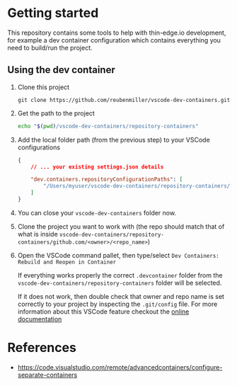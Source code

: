 # Getting started

This repository contains some tools to help with thin-edge.io development, for example a dev container configuration which contains everything you need to build/run the project.

## Using the dev container

1. Clone this project

    ```
    git clone https://github.com/reubenmiller/vscode-dev-containers.git
    ```

2. Get the path to the project

    ```sh
    echo "$(pwd)/vscode-dev-containers/repository-containers"
    ```

3. Add the local folder path (from the previous step) to your VSCode configurations

    ```json
    {
        // ... your existing settings.json details

        "dev.containers.repositoryConfigurationPaths": [
            "/Users/myuser/vscode-dev-containers/repository-containers/"
        ]
    }
    ```

4. You can close your `vscode-dev-containers` folder now.

5. Clone the project you want to work with (the repo should match that of what is inside `vscode-dev-containers/repository-containers/github.com/<owner>/<repo_name>`)

6. Open the VSCode command pallet, then type/select `Dev Containers: Rebuild and Reopen in Container`

    If everything works properly the correct `.devcontainer` folder from the `vscode-dev-containers/repository-containers` folder will be selected.

    If it does not work, then double check that owner and repo name is set correctly to your project by inspecting the `.git/config` file. For more information about this VSCode feature checkout the [online documentation](https://code.visualstudio.com/remote/advancedcontainers/configure-separate-containers)

# References

* https://code.visualstudio.com/remote/advancedcontainers/configure-separate-containers
